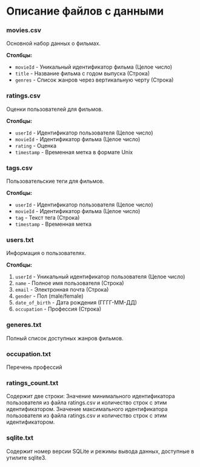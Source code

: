 # Описание файлов с данными

### movies.csv
Основной набор данных о фильмах.

**Столбцы:**
- `movieId` - Уникальный идентификатор фильма (Целое число)
- `title` - Название фильма с годом выпуска (Строка)
- `genres` - Список жанров через вертикальную черту (Строка)

### ratings.csv
Оценки пользователей для фильмов.

**Столбцы:**
- `userId` - Идентификатор пользователя (Целое число)
- `movieId` - Идентификатор фильма (Целое число)
- `rating` - Оценка 
- `timestamp` - Временная метка в формате Unix

### tags.csv
Пользовательские теги для фильмов.

**Столбцы:**
- `userId` - Идентификатор пользователя (Целое число)
- `movieId` - Идентификатор фильма (Целое число)
- `tag` - Текст тега (Строка)
- `timestamp` - Временная метка

### users.txt
Информация о пользователях.

**Столбцы:**
1. `userId` - Уникальный идентификатор пользователя (Целое число)
2. `name` - Полное имя пользователя (Строка)
3. `email` - Электронная почта (Строка)
4. `gender` - Пол (male/female)
5. `date_of_birth` - Дата рождения (ГГГГ-ММ-ДД)
6. `occupation` - Профессия (Строка)

### generes.txt
Полный список доступных жанров фильмов.

### occupation.txt
Перечень профессий

### ratings_count.txt
Содержит две строки:
    Значение минимального идентификатора пользователя из файла ratings.csv и количество строк с этим идентификатором.
    Значение максимального идентификатора пользователя из файла ratings.csv и количество строк с этим идентификатором.

### sqlite.txt
Содержит номер версии SQLite и режимы вывода данных, доступные в утилите sqlite3.
